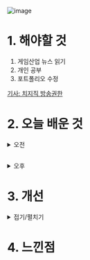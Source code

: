 ![image](https://github.com/JM94Ent/TIL-WIL/assets/143363550/12f0c27d-3386-4343-a010-12e3b5a7c1d6)
# 1. 해야할 것

1. 게임산업 뉴스 읽기 
2. 개인 공부  
3. 포트폴리오 수정

[기사: 치지직 방송권한](https://www.gamemeca.com/view.php?gid=1745480)



# 2. 오늘 배운 것

<details>
<summary>오전</summary>

## 포트폴리오 디자인 수정

![image](https://github.com/JM94Ent/TIL-WIL/assets/143363550/b3a5d1f8-e7cb-4182-92ea-661136235485)

****
</details>

##

<details>
<summary>오후</summary>


</details>




# 3. 개선


<details>
<summary>접기/펼치기</summary>


</details>



# 4. 느낀점


